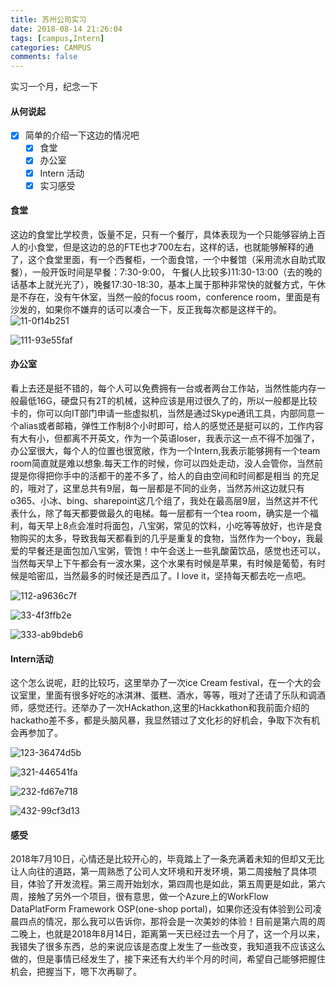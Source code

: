 ```yaml
---
title: 苏州公司实习
date: 2018-08-14 21:26:04
tags: [campus,Intern]
categories: CAMPUS
comments: false 
---
```

实习一个月，纪念一下
<!--more-->

#### 从何说起

*   [x]  简单的介绍一下这边的情况吧
    *   [x]  食堂
    *   [x]  办公室
    *   [x]  Intern 活动
    *   [x]  实习感受

#### 食堂

这边的食堂比学校贵，饭量不足，只有一个餐厅，具体表现为一个只能够容纳上百人的小食堂，但是这边的总的FTE也才700左右，这样的话，也就能够解释的通了，这个食堂里面，有一个西餐柜，一个面食馆，一个中餐馆（采用流水自助式取餐），一般开饭时间是早餐：7:30-9:00， 午餐(人比较多)11:30-13:00（去的晚的话基本上就光光了），晚餐17:30-18:30，基本上属于那种非常快的就餐方式，午休是不存在，没有午休室，当然一般的focus room，conference room，里面是有沙发的，如果你不嫌弃的话可以凑合一下，反正我每次都是这样干的。  
![11-0f14b251](苏州公司实习/image/11-0f14b251.jpg)


![111-93e55faf](苏州公司实习/image/111-93e55faf.jpg)


#### 办公室

看上去还是挺不错的，每个人可以免费拥有一台或者两台工作站，当然性能内存一般最低16G，硬盘只有2T的机械，这种应该是用过很久了的，所以一般都是比较卡的，你可以向IT部门申请一些虚拟机，当然是通过Skype通讯工具，内部同意一个alias或者邮箱，弹性工作制8个小时即可，给人的感觉还是挺可以的，工作内容有大有小，但都离不开英文，作为一个英语loser，我表示这一点不得不加强了，办公室很大，每个人的位置也很宽敞，作为一个Intern,我表示能够拥有一个team room简直就是难以想象.每天工作的时候，你可以四处走动，没人会管你，当然前提是你得把你手中的活都干的差不多了，给人的自由空间和时间都是相当 的充足的，哦对了，这里总共有9层，每一层都是不同的业务，当然苏州这边就只有o365、小冰、bing、sharepoint这几个组了，我处在最高层9层，当然这并不代表什么，除了每天都要做最久的电梯。每一层都有一个tea room，确实是一个福利，每天早上8点会准时将面包，八宝粥，常见的饮料，小吃等等放好，也许是食物购买的太多，导致我每天都看到的几乎是重复的食物，当然作为一个boy，我最爱的早餐还是面包加八宝粥，管饱！中午会送上一些乳酸菌饮品，感觉也还可以，当然每天早上下午都会有一波水果，这个水果有时候是苹果，有时候是葡萄，有时候是哈密瓜，当然最多的时候还是西瓜了。I love it，坚持每天都去吃一点吧。

![112-a9636c7f](苏州公司实习/image/112-a9636c7f.jpg)


![33-4f3ffb2e](苏州公司实习/image/33-4f3ffb2e.jpg)

![333-ab9bdeb6](苏州公司实习/image/333-ab9bdeb6.jpg)


#### Intern活动

这个怎么说呢，赶的比较巧，这里举办了一次ice Cream festival，在一个大的会议室里，里面有很多好吃的冰淇淋、蛋糕、酒水，等等，哦对了还请了乐队和调酒师，感觉还行。还举办了一次HAckathon,这里的Hackkathon和我前面介绍的hackatho差不多，都是头脑风暴，我显然错过了文化衫的好机会，争取下次有机会再参加了。

![123-36474d5b](苏州公司实习/image/123-36474d5b.jpg)

![321-446541fa](苏州公司实习/image/321-446541fa.jpg)

![232-fd67e718](苏州公司实习/image/232-fd67e718.jpg)

![432-99cf3d13](苏州公司实习/image/432-99cf3d13.jpg)





#### 感受


2018年7月10日，心情还是比较开心的，毕竟踏上了一条充满着未知的但却又无比让人向往的道路，第一周熟悉了公司人文环境和开发环境，第二周接触了具体项目，体验了开发流程。第三周开始划水，第四周也是如此，第五周更是如此，第六周，接触了另外一个项目，很有意思，做一个Azure上的WorkFlow DataPlatForm Framework OSP(one-shop portal)，如果你还没有体验到公司凌晨四点的情况，那么我可以告诉你，那将会是一次美妙的体验！目前是第六周的周二晚上，也就是2018年8月14日，距离第一天已经过去一个月了，这一个月以来，我错失了很多东西，总的来说应该是态度上发生了一些改变，我知道我不应该这么做的，但是事情已经发生了，接下来还有大约半个月的时间，希望自己能够把握住机会，把握当下，嗯下次再聊了。